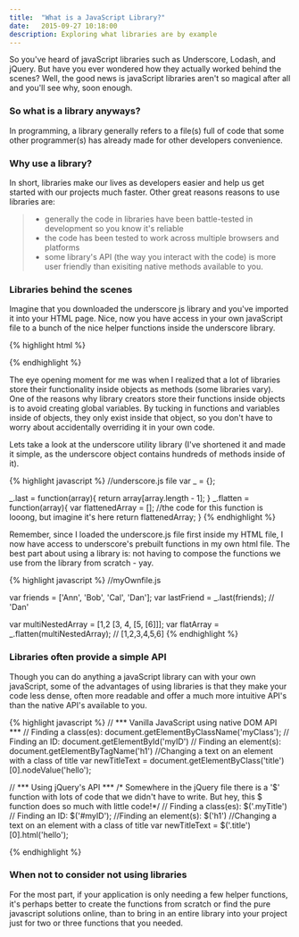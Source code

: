 ```yaml
---
title:  "What is a JavaScript Library?"
date:   2015-09-27 10:18:00
description: Exploring what libraries are by example
---
```


So you've heard of javaScript libraries such as Underscore, Lodash, and jQuery.
But have you ever wondered how they actually worked behind the scenes? Well, the good news is javaScript libraries aren't so magical after all and you'll see why, soon enough.

### So what is a library anyways?
In programming, a library generally refers to a file(s) full of code that some other
programmer(s) has already made for other developers convenience.

### Why use a library?
In short, libraries make our lives as developers easier and help us get started with our projects
much faster. Other great reasons reasons to use libraries are:

>- generally the code in libraries have been battle-tested in development so you know it's reliable
>- the code has been tested to work across multiple browsers and platforms
>- some library's API (the way you interact with the code) is more user friendly than exisiting native methods
available to you.



### Libraries behind the scenes
Imagine that you downloaded the underscore js library and you've imported it into your
HTML page. Nice, now you have access in your own javaScript file to a bunch of the nice
helper functions inside the underscore library.

{% highlight html %}
<!DOCTYPE html>
<html lang="en">
<head>
  <meta charset="UTF-8">
  <title>My Amazing Web app</title>

</head>
<body>

  <!-- Importing underscore. This is just a file with prebuilt functions. -->
  <script src="underscore.js"></script>
  <!-- Now I have access inside my javaScript file to underscore's
       function's, since I loaded underscore above my file -->
  <script src="myOwnfile.js"></script>
</body>
</html>
{% endhighlight %}


The eye opening moment for me was when I realized that a lot of libraries store their functionality
inside objects as methods (some libraries vary). One of the reasons why library creators store their
functions inside objects is to avoid creating global variables. By tucking in functions and variables
inside of objects, they only exist inside that object, so you don't have to worry about accidentally
overriding it in your own code.


Lets take a look at the underscore utility library
(I've shortened it and made it simple, as the underscore object contains hundreds of methods inside of it).

{% highlight javascript %}
//underscore.js file
var _ = {};

_.last = function(array){
  return array[array.length - 1];
}
_.flatten = function(array){
  var flattenedArray = [];
  //the code for this function is looong, but imagine it's here
  return flattenedArray;
}
{% endhighlight %}


Remember, since I loaded the underscore.js file first inside my HTML file, I now have
access to underscore's prebuilt functions in my own html file. The best part about
using a library is: not having to compose the functions we use from the library from scratch - yay.


{% highlight javascript %}
//myOwnfile.js

var friends = ['Ann', 'Bob', 'Cal', 'Dan'];
var lastFriend = _.last(friends);  // 'Dan'


var multiNestedArray = [1,2 [3, 4, [5, [6]]];
var flatArray = _.flatten(multiNestedArray); // [1,2,3,4,5,6]
{% endhighlight %}


### Libraries often provide a simple API
Though you can do anything a javaScript library can with your own javaScript,
some of the advantages of using libraries is that they make your code less dense,
often more readable and offer a much more intuitive API's than the native API's
available to you.

{% highlight javascript %}
// *** Vanilla JavaScript using native DOM API ***
// Finding a class(es):
document.getElementByClassName('myClass');
// Finding an ID:
document.getElementById('myID')
// Finding an element(s):
document.getElementByTagName('h1')
//Changing a text on an element with a class of title
var newTitleText = document.getElementByClass('title')[0].nodeValue('hello');



// *** Using jQuery's API ***
/* Somewhere in the jQuery file there is a '$' function with lots of code that we
   didn't have to write. But hey, this $ function does so much with little code!*/
// Finding a class(es):
$('.myTitle')
// Finding an ID:
$('#myID');
//Finding an element(s):
$('h1')
//Changing a text on an element with a class of title
var newTitleText = $('.title')[0].html('hello');


{% endhighlight %}



### When not to consider not using libraries
For the most part, if your application is only needing a few helper functions,
it's perhaps better to create the functions from scratch or find the pure javascript
solutions online, than to bring in an entire library into your project just for two
or three functions that you needed.
